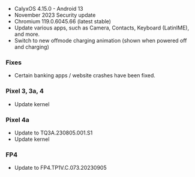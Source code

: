 * CalyxOS 4.15.0 - Android 13
* November 2023 Security update
* Chromium 119.0.6045.66 (latest stable)
* Update various apps, such as Camera, Contacts, Keyboard (LatinIME), and more.
* Switch to new offmode charging animation (shown when powered off and charging)

### Fixes
* Certain banking apps / website crashes have been fixed.

### Pixel 3, 3a, 4
* Update kernel

### Pixel 4a
* Update to TQ3A.230805.001.S1
* Update kernel

### FP4
* Update to FP4.TP1V.C.073.20230905
